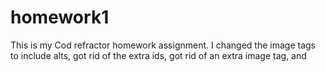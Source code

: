 # homework1

This is my Cod refractor homework assignment. I changed the image tags to include alts, got rid of the extra ids, got rid of an extra image tag, and 
